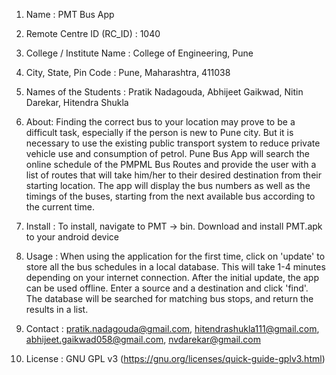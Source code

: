 1. Name : PMT Bus App

2. Remote Centre ID (RC_ID) : 1040

3. College / Institute Name : College of Engineering, Pune

4. City, State, Pin Code : Pune, Maharashtra, 411038

5. Names of the Students : Pratik Nadagouda, Abhijeet Gaikwad, Nitin Darekar, Hitendra Shukla

6. About: Finding the correct bus to your location may prove to be a difficult task, especially if the person is new to Pune city. But it is necessary to use the existing public transport system to reduce private vehicle use and consumption of petrol. Pune Bus App will search the online schedule of the PMPML Bus Routes and provide the user with a list of routes that will take him/her to their desired destination from their starting location. The app will display the bus numbers as well as the timings of the buses, starting from the next available bus according to the current time.

7. Install : To install, navigate to PMT -> bin. Download and install PMT.apk to your android device

8. Usage : When using the application for the first time, click on 'update' to store all the bus schedules in a local database. This will take 1-4 minutes depending on your internet connection. After the initial update, the app can be used offline. Enter a source and a destination and click 'find'. The database will be searched for matching bus stops, and return the results in a list.

9. Contact : pratik.nadagouda@gmail.com, hitendrashukla111@gmail.com, abhijeet.gaikwad058@gmail.com, nvdarekar@gmail.com

10. License : GNU GPL v3 (https://gnu.org/licenses/quick-guide-gplv3.html)